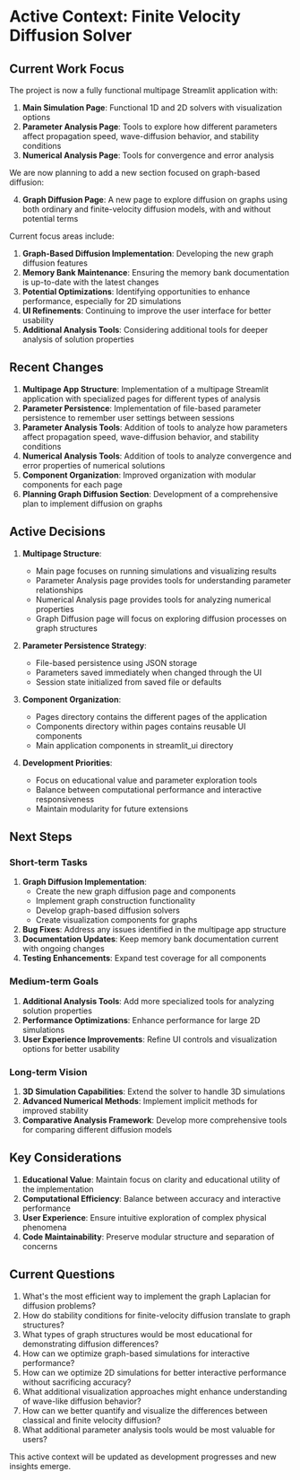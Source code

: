 # Active Context: Finite Velocity Diffusion Solver

## Current Work Focus

The project is now a fully functional multipage Streamlit application with:

1. **Main Simulation Page**: Functional 1D and 2D solvers with visualization options
2. **Parameter Analysis Page**: Tools to explore how different parameters affect propagation speed, wave-diffusion behavior, and stability conditions
3. **Numerical Analysis Page**: Tools for convergence and error analysis

We are now planning to add a new section focused on graph-based diffusion:

4. **Graph Diffusion Page**: A new page to explore diffusion on graphs using both ordinary and finite-velocity diffusion models, with and without potential terms

Current focus areas include:

1. **Graph-Based Diffusion Implementation**: Developing the new graph diffusion features
2. **Memory Bank Maintenance**: Ensuring the memory bank documentation is up-to-date with the latest changes
3. **Potential Optimizations**: Identifying opportunities to enhance performance, especially for 2D simulations
4. **UI Refinements**: Continuing to improve the user interface for better usability
5. **Additional Analysis Tools**: Considering additional tools for deeper analysis of solution properties

## Recent Changes

1. **Multipage App Structure**: Implementation of a multipage Streamlit application with specialized pages for different types of analysis
2. **Parameter Persistence**: Implementation of file-based parameter persistence to remember user settings between sessions
3. **Parameter Analysis Tools**: Addition of tools to analyze how parameters affect propagation speed, wave-diffusion behavior, and stability conditions
4. **Numerical Analysis Tools**: Addition of tools to analyze convergence and error properties of numerical solutions
5. **Component Organization**: Improved organization with modular components for each page
6. **Planning Graph Diffusion Section**: Development of a comprehensive plan to implement diffusion on graphs

## Active Decisions

1. **Multipage Structure**: 
   - Main page focuses on running simulations and visualizing results
   - Parameter Analysis page provides tools for understanding parameter relationships
   - Numerical Analysis page provides tools for analyzing numerical properties
   - Graph Diffusion page will focus on exploring diffusion processes on graph structures

2. **Parameter Persistence Strategy**:
   - File-based persistence using JSON storage
   - Parameters saved immediately when changed through the UI
   - Session state initialized from saved file or defaults

3. **Component Organization**:
   - Pages directory contains the different pages of the application
   - Components directory within pages contains reusable UI components
   - Main application components in streamlit_ui directory

4. **Development Priorities**:
   - Focus on educational value and parameter exploration tools
   - Balance between computational performance and interactive responsiveness
   - Maintain modularity for future extensions

## Next Steps

### Short-term Tasks

1. **Graph Diffusion Implementation**: 
   - Create the new graph diffusion page and components
   - Implement graph construction functionality
   - Develop graph-based diffusion solvers
   - Create visualization components for graphs
2. **Bug Fixes**: Address any issues identified in the multipage app structure
3. **Documentation Updates**: Keep memory bank documentation current with ongoing changes
4. **Testing Enhancements**: Expand test coverage for all components

### Medium-term Goals

1. **Additional Analysis Tools**: Add more specialized tools for analyzing solution properties
2. **Performance Optimizations**: Enhance performance for large 2D simulations
3. **User Experience Improvements**: Refine UI controls and visualization options for better usability

### Long-term Vision

1. **3D Simulation Capabilities**: Extend the solver to handle 3D simulations
2. **Advanced Numerical Methods**: Implement implicit methods for improved stability
3. **Comparative Analysis Framework**: Develop more comprehensive tools for comparing different diffusion models

## Key Considerations

1. **Educational Value**: Maintain focus on clarity and educational utility of the implementation
2. **Computational Efficiency**: Balance between accuracy and interactive performance
3. **User Experience**: Ensure intuitive exploration of complex physical phenomena
4. **Code Maintainability**: Preserve modular structure and separation of concerns

## Current Questions

1. What's the most efficient way to implement the graph Laplacian for diffusion problems?
2. How do stability conditions for finite-velocity diffusion translate to graph structures?
3. What types of graph structures would be most educational for demonstrating diffusion differences?
4. How can we optimize graph-based simulations for interactive performance?
5. How can we optimize 2D simulations for better interactive performance without sacrificing accuracy?
6. What additional visualization approaches might enhance understanding of wave-like diffusion behavior?
7. How can we better quantify and visualize the differences between classical and finite velocity diffusion?
8. What additional parameter analysis tools would be most valuable for users?

This active context will be updated as development progresses and new insights emerge.
